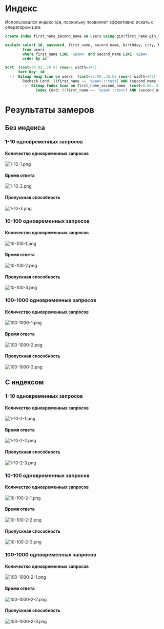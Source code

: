 # Индекс
Использовался индекс `GIN`, поскольку позволяет эффективно искать с оператором `LIKE`
```sql
create index first_name_second_name on users using gin(first_name gin_trgm_ops, second_name gin_trgm_ops);

explain select id, password, first_name, second_name, birthday, city, biography
        from users
        where first_name LIKE '%рам%' and second_name LIKE '%дам%'
        order by id

Sort  (cost=36.03..36.03 rows=1 width=147)
      Sort Key: id
  ->  Bitmap Heap Scan on users  (cost=32.00..36.02 rows=1 width=147)
        Recheck Cond: ((first_name ~~ '%рам%'::text) AND (second_name ~~ '%дам%'::text))
        ->  Bitmap Index Scan on first_name_second_name  (cost=0.00..32.00 rows=1 width=0)
              Index Cond: ((first_name ~~ '%рам%'::text) AND (second_name ~~ '%дам%'::text))

```

# Результаты замеров

## Без индекса

### 1-10 одновременных запросов
#### Количество одновременных запросов
![1-10-1.png](./images/1-10-1.png)
#### Время ответа
![1-10-2.png](./images/1-10-2.png)
#### Пропускная способность
![1-10-3.png](./images/1-10-3.png)

### 10-100 одновременных запросов
#### Количество одновременных запросов
![10-100-1.png](./images/10-100-1.png)
#### Время ответа
![10-100-2.png](./images/10-100-2.png)
#### Пропускная способность
![10-100-3.png](./images/10-100-3.png)

### 100-1000 одновременных запросов
#### Количество одновременных запросов
![100-1000-1.png](./images/100-1000-1.png)
#### Время ответа
![100-1000-2.png](./images/100-1000-2.png)
#### Пропускная способность
![100-1000-3.png](./images/100-1000-3.png)

## С индексом
### 1-10 одновременных запросов
#### Количество одновременных запросов
![1-10-2-1.png](./images/1-10-2-1.png)
#### Время ответа
![1-10-2-2.png](./images/1-10-2-2.png)
#### Пропускная способность
![1-10-2-3.png](./images/1-10-2-3.png)

### 10-100 одновременных запросов
#### Количество одновременных запросов
![10-100-2-1.png](./images/10-100-2-1.png)
#### Время ответа
![10-100-2-2.png](./images/10-100-2-2.png)
#### Пропускная способность
![10-100-2-3.png](./images/10-100-2-3.png)

### 100-1000 одновременных запросов
#### Количество одновременных запросов
![100-1000-2-1.png](./images/100-1000-2-1.png)
#### Время ответа
![100-1000-2-2.png](./images/100-1000-2-2.png)
#### Пропускная способность
![100-1000-2-3.png](
./images/100-1000-2-3.png)

